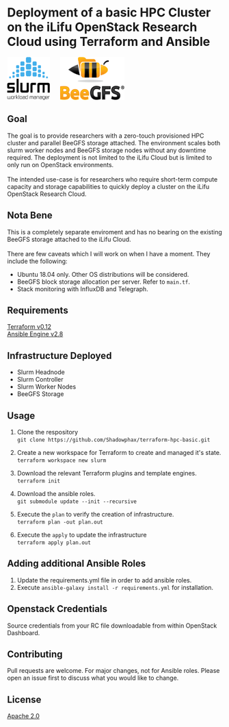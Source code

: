 # Deployment of a basic HPC Cluster on the iLifu OpenStack Research Cloud using Terraform and Ansible
<img src="images/slurm.png" width="100" height="100">&nbsp;&nbsp;&nbsp;&nbsp;&nbsp;
<img src="images/beegfs.png" width="150" height="100">

## Goal

The goal is to provide researchers with a zero-touch provisioned HPC cluster and parallel BeeGFS storage attached. The environment scales both slurm worker nodes and BeeGFS storage nodes without any downtime required. The deployment is not limited to the iLifu Cloud but is limited to only run on OpenStack environments.</br>
</br>
The intended use-case is for researchers who require short-term compute capacity and storage capabilities to quickly deploy a cluster on the iLifu OpenStack Research Cloud. </br>

## Nota Bene

This is a completely separate enviroment and has no bearing on the existing BeeGFS storage attached to the iLifu Cloud. </br>
</br>
There are few caveats which I will work on when I have a moment. They include the following: </br>
* Ubuntu 18.04 only. Other OS distributions will be considered.
* BeeGFS block storage allocation per server. Refer to ```main.tf```. 
* Stack monitoring with InfluxDB and Telegraph. 

## Requirements

[Terraform v0.12](https://terraform.io)</br>
[Ansible Engine v2.8](https://ansible.com)


## Infrastructure Deployed
 - Slurm Headnode
 - Slurm Controller
 - Slurm Worker Nodes
 - BeeGFS Storage


## Usage

1. Clone the respository </br>
`git clone https://github.com/Shadowphax/terraform-hpc-basic.git `

2. Create a new workspace for Terraform to create and managed it's state. </br>
`terraform workspace new slurm`</br>

3. Download the relevant Terraform plugins and  template engines. </br>
`terraform init`</br>

4. Download the ansible roles.</br>
`git submodule update --init --recursive`

5. Execute the `plan` to verify the creation of infrastructure. </br>
`terraform plan -out plan.out`</br>

6. Execute the `apply` to update the infrastructure </br>
`terraform apply plan.out`</br>

## Adding additional Ansible Roles

1. Update the requirements.yml file in order to add ansible roles.
2. Execute `ansible-galaxy install -r requirements.yml` for installation.</br>

## Openstack Credentials
Source credentials from your RC file downloadable from within OpenStack Dashboard.

## Contributing
Pull requests are welcome. For major changes, not for Ansible roles. Please open an issue first to discuss what you would like to change.

## License

[Apache 2.0](http://www.apache.org/licenses/)
